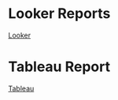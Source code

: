 # Looker Reports
[Looker](https://lookerstudio.google.com/reporting/e5448118-62c5-4d17-8c6a-22358e837f00)

# Tableau Report
[Tableau](https://public.tableau.com/app/profile/rostyslav.kokosha/viz/Dz22/Statsbymalls?publish=yes)

